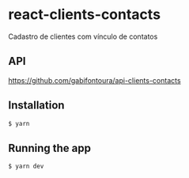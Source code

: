 # react-clients-contacts
Cadastro de clientes com vínculo de contatos

## API

https://github.com/gabifontoura/api-clients-contacts

## Installation

```bash
$ yarn
```

## Running the app

```bash
$ yarn dev
```
